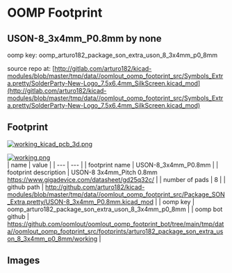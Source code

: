 # OOMP Footprint  
## USON-8_3x4mm_P0.8mm  by none  
  
oomp key: oomp_arturo182_package_son_extra_uson_8_3x4mm_p0_8mm  
  
source repo at: [http://gitlab.com/arturo182/kicad-modules/blob/master/tmp/data//oomlout_oomp_footprint_src/Symbols_Extra.pretty/SolderParty-New-Logo_7.5x6.4mm_SilkScreen.kicad_mod](http://gitlab.com/arturo182/kicad-modules/blob/master/tmp/data//oomlout_oomp_footprint_src/Symbols_Extra.pretty/SolderParty-New-Logo_7.5x6.4mm_SilkScreen.kicad_mod)  
## Footprint  
  
[![working_kicad_pcb_3d.png](working_kicad_pcb_3d_600.png)](working_kicad_pcb_3d.png)  
  
[![working.png](working_600.png)](working.png)  
| name | value | 
| --- | --- | 
| footprint name | USON-8_3x4mm_P0.8mm | 
| footprint description | USON-8 3x4mm_Pitch 0.8mm https://www.gigadevice.com/datasheet/gd25q32c/ | 
| number of pads | 8 | 
| github path | http://github.com/arturo182/kicad-modules/blob/master/tmp/data//oomlout_oomp_footprint_src/Package_SON_Extra.pretty/USON-8_3x4mm_P0.8mm.kicad_mod | 
| oomp key | oomp_arturo182_package_son_extra_uson_8_3x4mm_p0_8mm | 
| oomp bot github | https://github.com/oomlout/oomlout_oomp_footprint_bot/tree/main/tmp/data//oomlout_oomp_footprint_src/footprints/arturo182_package_son_extra_uson_8_3x4mm_p0_8mm/working | 
## Images  
